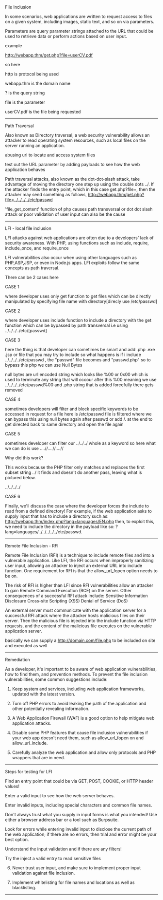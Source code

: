 File Inclusion 

In some scenarios, web applications are written to request access to files on a given system, including images, static text, and so on via parameters. 

Parameters are query parameter strings attached to the URL that could be used to retrieve data or perform actions based on user input.

example 


http://webapp.thm/get.php?file=userCV.pdf

so here 

 http is protocol being used

 webapp.thm is the domain name

 ? is the query string 

 file is the parameter 

 userCV.pdf is the file being requested 

-------------------

Path Traversal

Also known as Directory traversal, a web security vulnerability allows an attacker to read operating system resources, such as local files on the server running an application.

abusing url to locate and access system files 

test out the URL parameter by adding payloads to see how the web application behaves

Path traversal attacks, also known as the dot-dot-slash attack, take advantage of moving the directory one step up using the double dots ../. If the attacker finds the entry point, which in this case get.php?file=, then the attacker may send something as follows, http://webapp.thm/get.php?file=../../../../etc/passwd


'file_get_content' function of php causes path transversal or dot dot slash attack or poor validation of user input can also be the cause 


---------------------


LFI - local file inclusion 


LFI attacks against web applications are often due to a developers' lack of security awareness. With PHP, using functions such as include, require, include_once, and require_once

LFI vulnerabilities also occur when using other languages such as PHP,ASP,JSP, or even in Node.js apps. LFI exploits follow the same concepts as path traversal.

There can be 2 cases here 


CASE 1 

where developer uses only get function to get files which can be directly manipulated by specifying file name with directory[direcly use /etc/passwd]


CASE 2 

where developer uses include function to include a directory with the get function which can be bypassed by path transversal i.e using ../../../../etc/[passwd]

CASE 3 

here the thing is that developer can sometimes be smart and add .php .exe .jsp or file that you may try to include so what happens is if i include ../../../../etc/passwd , the "passwd" file becomes and "passwd.php" so to bypass this php we can use Null Bytes

null bytes are url encoded string which looks like %00 or 0x00 which is used to terminate any string that will occour after this %00 meaning we use ../../../../etc/passwd%00 and .php string that is added forcefully there gets removed


CASE 4 

sometimes developers will filter and block specific keywords to be accessed in request for a file here is /etc/passwd file is filtered where we can bypass this using null bytes again after passwd or add /. at the end to get directed back to same directory and open the file again

CASE 5 

sometimes developer can filter our ../../../ whole as a keyword so here what we can do is use ....//....//....// 

Why did this work?

This works because the PHP filter only matches and replaces the first subset string ../ it finds and doesn't do another pass, leaving what is pictured below.

../../../../

CASE 6 

 Finally, we'll discuss the case where the developer forces the include to read from a defined directory! For example, if the web application asks to supply input that has to include a directory such as: http://webapp.thm/index.php?lang=languages/EN.php then, to exploit this, we need to include the directory in the payload like so: ?lang=languages/../../../../../etc/passwd.


 ----------------

 Remote File Inclusion - RFI

Remote File Inclusion (RFI) is a technique to include remote files and into a vulnerable application. Like LFI, the RFI occurs when improperly sanitizing user input, allowing an attacker to inject an external URL into include function. One requirement for RFI is that the allow_url_fopen option needs to be on.

The risk of RFI is higher than LFI since RFI vulnerabilities allow an attacker to gain Remote Command Execution (RCE) on the server. Other consequences of a successful RFI attack include:
Sensitive Information Disclosure
Cross-site Scripting (XSS)
Denial of Service (DoS)


An external server must communicate with the application server for a successful RFI attack where the attacker hosts malicious files on their server. Then the malicious file is injected into the include function via HTTP requests, and the content of the malicious file executes on the vulnerable application server.

basically we can supply a http://domain.com/file.php to be included on site and executed as well 

-----------------------

Remediation

As a developer, it's important to be aware of web application vulnerabilities, how to find them, and prevention methods. To prevent the file inclusion vulnerabilities, some common suggestions include:


1. Keep system and services, including web application frameworks, updated with the latest version.

2. Turn off PHP errors to avoid leaking the path of the application and other potentially revealing information.

3. A Web Application Firewall (WAF) is a good option to help mitigate web application attacks.

4. Disable some PHP features that cause file inclusion vulnerabilities if your web app doesn't need them, such as allow_url_fopen on and allow_url_include.

5. Carefully analyze the web application and allow only protocols and PHP wrappers that are in need.

---------------

Steps for testing for LFI

Find an entry point that could be via GET, POST, COOKIE, or HTTP header values!

Enter a valid input to see how the web server behaves.

Enter invalid inputs, including special characters and common file names.

Don't always trust what you supply in input forms is what you intended! Use either a browser address bar or a tool such as Burpsuite.

Look for errors while entering invalid input to disclose the current path of the web application; if there are no errors, then trial and error might be your best option.

Understand the input validation and if there are any filters!

Try the inject a valid entry to read sensitive files

6. Never trust user input, and make sure to implement proper input validation against file inclusion.

7. Implement whitelisting for file names and locations as well as blacklisting.

-------------------




